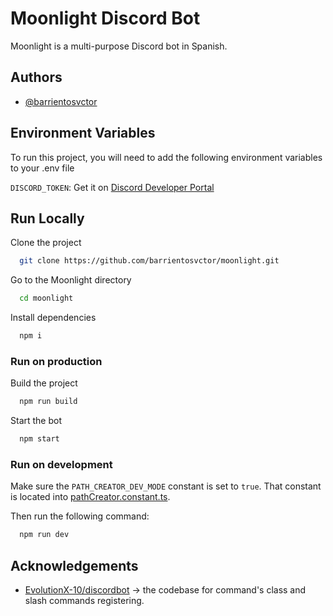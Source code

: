 # Moonlight Discord Bot

Moonlight is a multi-purpose Discord bot in Spanish.

## Authors

- [@barrientosvctor](https://www.github.com/barrientosvctor)


## Environment Variables

To run this project, you will need to add the following environment variables to your .env file

`DISCORD_TOKEN`: Get it on [Discord Developer Portal](https://discord.com/developers/applications)


## Run Locally

Clone the project

```bash
  git clone https://github.com/barrientosvctor/moonlight.git
```

Go to the Moonlight directory

```bash
  cd moonlight
```

Install dependencies

```bash
  npm i
```

### Run on production

Build the project

```bash
  npm run build
```

Start the bot

```bash
  npm start
```

### Run on development

Make sure the `PATH_CREATOR_DEV_MODE` constant is set to `true`. That constant is located into [pathCreator.constant.ts](src/structures/constants/pathCreator.constant.ts).

Then run the following command:

```bash
  npm run dev
```

## Acknowledgements

- [EvolutionX-10/discordbot](https://github.com/EvolutionX-10/discordbot) -> the codebase for command's class and slash commands registering.
